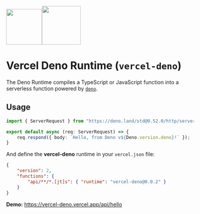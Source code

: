 [<img src="https://assets.vercel.com/image/upload/v1588805858/repositories/vercel/logo.png" height="96"><img src="https://raw.githubusercontent.com/denolib/high-res-deno-logo/master/deno_hr_circle.svg" height="104" />](https://github.com/TooTallNate/vercel-deno)

# Vercel Deno Runtime (`vercel-deno`)

The Deno Runtime compiles a TypeScript or JavaScript function into a serverless
function powered by [`deno`](https://deno.land).


## Usage

```typescript
import { ServerRequest } from "https://deno.land/std@0.52.0/http/server.ts";

export default async (req: ServerRequest) => {
	req.respond({ body: `Hello, from Deno v${Deno.version.deno}!` });
}
```

And define the **vercel-deno** runtime in your `vercel.json` file:

```json
{
	"version": 2,
	"functions": {
		"api/**/*.[jt]s": { "runtime": "vercel-deno@0.0.2" }
	}
}
```

**Demo:** https://vercel-deno.vercel.app/api/hello
